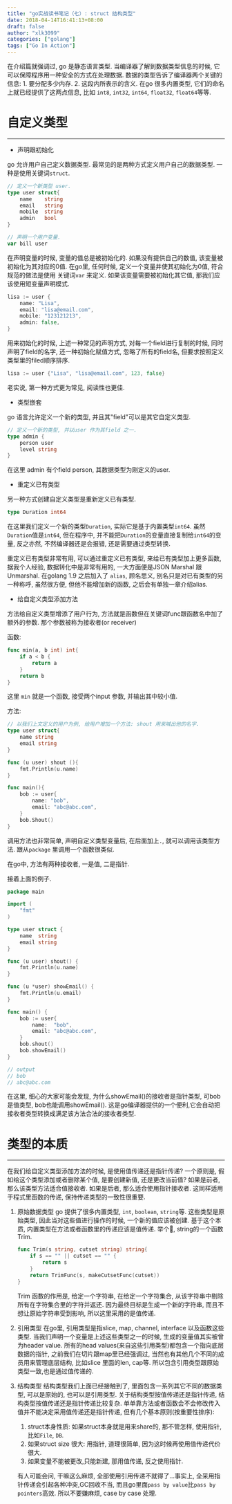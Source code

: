 ```yaml
---
title: "go实战读书笔记（七）: struct 结构类型"
date: 2018-04-14T16:41:13+08:00
draft: false
author: "xlk3099"
categories: ["golang"]
tags: ["Go In Action"]
---
```


在介绍篇就强调过, go 是静态语言类型. 当编译器了解到数据类型信息的时候, 它可以保障程序用一种安全的方式在处理数据.
数据的类型告诉了编译器两个关键的信息: 1. 要分配多少内存.  2. 这段内所表示的含义.
在go 很多内置类型, 它们的命名上就已经提供了这两点信息, 比如 `int8`, `int32`, `int64`, `float32`, `float64`等等.

# 自定义类型

---

* 声明跟初始化

go 允许用户自己定义数据类型. 最常见的是两种方式定义用户自己的数据类型. 一种是使用关键词`struct`.

```go
// 定义一个新类型 user.
type user struct{
    name    string
    email   string
    mobile  string
    admin   bool
}

// 声明一个用户变量.
var bill user
```

在声明变量的时候, 变量的值总是被初始化的. 如果没有提供自己的数值, 该变量被初始化为其对应的0值. 在go里, 任何时候, 定义一个变量并使其初始化为0值, 符合规范的做法是使用 关键词`var` 来定义. 如果该变量需要被初始化其它值, 那我们应该使用短变量声明模式.

```go
lisa := user {
    name: "Lisa",
    email: "lisa@email.com",
    mobile: "123121213",
    admin: false,
}
```
用来初始化的时候, 上述一种常见的声明方式, 对每一个field进行复制的时候, 同时声明了field的名字, 还一种初始化赋值方式, 忽略了所有的field名, 但要求按照定义类型里的filed顺序排序.

```go
lisa := user {"Lisa", "lisa@email.com", 123, false}
```
老实说, 第一种方式更为常见, 阅读性也更佳.

* 类型嵌套

go 语言允许定义一个新的类型, 并且其"field"可以是其它自定义类型.

```go
// 定义一个新的类型, 并以user 作为其field 之一.
type admin {
    person user
    level string
}
```
在这里 admin 有个field person, 其数据类型为刚定义的user.

* 重定义已有类型

另一种方式创建自定义类型是重新定义已有类型.

```go
type Duration int64
```

在这里我们定义一个新的类型`Duration`, 实际它是基于内置类型`int64`.
虽然`Duration`值是`int64`, 但在程序中, 并不能把`Duration`的变量直接复制给`int64`的变量, 反之亦然, 不然编译器还是会报错, 还是需要通过类型转换.

重定义已有类型非常有用, 可以通过重定义已有类型, 来给已有类型加上更多函数, 据我个人经验, 数据转化中是非常有用的, 一大方面便是JSON Marshal 跟 Unmarshal. 在golang 1.9 之后加入了 `alias`, 顾名思义, 别名只是对已有类型的另一种称呼, 虽然很方便, 但他不能增加新的函数, 之后会有单独一章介绍alias.

* 给自定义类型添加方法

方法给自定义类型增添了用户行为, 方法就是函数但在关键词func跟函数名中加了额外的参数. 那个参数被称为接收者(or receiver)

函数:

```go
func min(a, b int) int{
    if a < b {
        return a
    }
    return b
}
```
这里 `min` 就是一个函数, 接受两个input 参数, 并输出其中较小值.

方法:

```go
// 以我们上文定义的用户为例, 给用户增加一个方法: shout 用来喊出他的名字.
type user struct{
    name string
    email string
}

func (u user) shout (){
    fmt.Println(u.name)
}

func main(){
    bob := user{
        name: "bob",
        email: "abc@abc.com",
    }
    bob.Shout()
}
```
调用方法也非常简单, 声明自定义类型变量后, 在后面加上`.`, 就可以调用该类型方法. 跟从`package` 里调用一个函数很类似.

在go中, 方法有两种接收者, 一是值, 二是指针. 

接着上面的例子.

```go
package main

import (
	"fmt"
)

type user struct {
	name  string
	email string
}

func (u user) shout() {
	fmt.Println(u.name)
}

func (u *user) showEmail() {
	fmt.Println(u.email)
}

func main() {
	bob := user{
		name:  "bob",
		email: "abc@abc.com",
	}
	bob.shout()
	bob.showEmail()
}

// output
// bob
// abc@abc.com
```
在这里, 细心的大家可能会发现, 为什么showEmail()的接收者是指针类型, 可bob是值类型, bob也能调用showEmail(). 这是go编译器提供的一个便利,它会自动把接收者类型转换成满足该方法合法的接收者类型.

# 类型的本质

---

在我们给自定义类型添加方法的时候, 是使用值传递还是指针传递? 一个原则是, 假如给这个类型添加或者删除某个值, 是要创建新值, 还是更改当前值? 如果是前者, 那么该类型方法适合值接收者. 如果是后者, 那么适合使用指针接收者. 这同样适用于程式里函数的传递, 保持传递类型的一致性很重要.

1. 原始数据类型
    go 提供了很多内置类型, `int`, `boolean`, `string`等. 这些类型是原始类型, 因此当对这些值进行操作的时候, 一个新的值应该被创建. 基于这个本质, 内置类型在方法或者函数里的传递应该是值传递. 举个🌰, string的一个函数Trim.
    ```go
    func Trim(s string, cutset string) string{
        if s == "" || cutset == "" {
            return s
        }
        return TrimFunc(s, makeCutsetFunc(cutset))
    }
    ```
    Trim 函数的作用是, 给定一个字符串, 在给定一个字符集合, 从该字符串中剔除所有在字符集合里的字符并返还. 因为最终目标是生成一个新的字符串, 而且不想让原始字符串受到影响, 所以这里采用的是值传递.

2. 引用类型
    在go里, 引用类型是指slice, map, channel, interface 以及函数这些类型. 当我们声明一个变量是上述这些类型之一的时候, 生成的变量值其实被曾为header value. 所有的head values(来自这些引用类型)都包含一个指向底层数据的指针, 之前我们在切片跟map里已经强调过, 当然也有其他几个不同的成员用来管理底层结构, 比如slice 里面的len, cap等. 所以包含引用类型跟原始类型一致,也是通过值传递的.

3. 结构类型
    结构类型我们上面已经接触到了, 里面包含一系列其它不同的数据类型, 可以是原始的, 也可以是引用类型.
    关于结构类型按值传递还是指针传递, 结构类型按值传递还是指针传递比较复杂. 单单靠方法或者函数会不会修改传入值并不能决定采用值传递还是指针传递, 但有几个基本原则(按重要性排序):
    1. struct本身性质: 如果struct本身就是用来share的, 那不管怎样, 使用指针, 比如`File`, `DB`.
    2. 如果struct size 很大: 用指针, 道理很简单, 因为这时候再使用值传递代价很大.
    3. 如果变量不能被更改,只能新建, 那用值传递, 反之使用指针.

    有人可能会问, 干嘛这么麻烦, 全部使用引用传递不就得了...事实上, 全采用指针传递会引起各种冲突,GC回收不当, 而且go里面`pass by value`比`pass by pointers`高效. 所以不要嫌麻烦, case by case 处理.